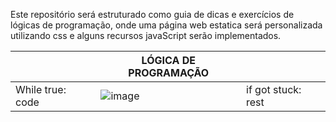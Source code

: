 

Este repositório será estruturado como guia de dicas e exercícios de lógicas de programação, onde uma página web estatica será personalizada utilizando css e alguns recursos
javaScript serão implementados. 



|  | LÓGICA DE PROGRAMAÇÃO  |  |
|----------|----------|----------|
| While true: code |  ![image](https://user-images.githubusercontent.com/78885070/157872206-7a0c0d80-7f02-4c72-9467-3ce6d2c6cf28.png) | if got stuck: rest |
